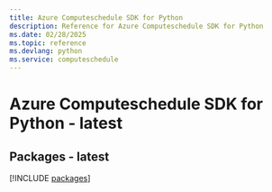 ```yaml
---
title: Azure Computeschedule SDK for Python
description: Reference for Azure Computeschedule SDK for Python
ms.date: 02/28/2025
ms.topic: reference
ms.devlang: python
ms.service: computeschedule
---
```

# Azure Computeschedule SDK for Python - latest
## Packages - latest
[!INCLUDE [packages](computeschedule-index.md)]
